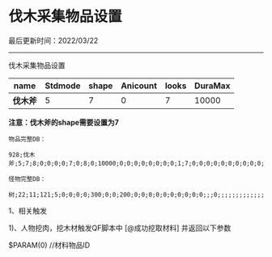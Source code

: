  # 伐木采集物品设置 
 
 最后更新时间：2022/03/22  

* * *

伐木采集物品设置

| **name** | **Stdmode** | **shape** | **Anicount** | **looks** | **DuraMax** |
|----------|-------------|-----------|--------------|-----------|-------------|
| **伐木斧**  | 5           | 7         | 0            | 7         | 10000       |


**注意：伐木斧的shape需要设置为7**

  
```
物品完整DB：

928;伐木斧;5;7;8;0;0;0;0;7;0;8;0;10000;0;0;0;0;0;0;0;0;1;7;0;0;0;0;0;0;0;0;0;0;0;0;0;0;0;0;0;0;0;0;0;0;0;0;0;0;0;0;0;0;0;0;0;0;0;0;0;0;0;0;0;0;0;0;0;0;0;0;0;0;0;0;0;0;0;0;0;0;0;0;0;0;0;0;0;0;0;0;0;0;0;800;10;0;0;0;0;0
```
  
```
怪物完整DB：

树;22;11;121;5;0;0;0;0;300;0;0;200;0;0;0;0;0;0;0;0;0;0;;;0;;;;;;;;;;;;;;;;;;;;;0
```
  
1、相关触发  
  
1)、人物挖肉，挖木材触发QF脚本中 [@成功挖取材料] 并返回以下参数  
  
$PARAM(0) //材料物品ID